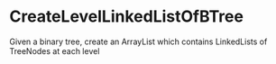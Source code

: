 # CreateLevelLinkedListOfBTree
Given a binary tree, create an ArrayList which contains LinkedLists of TreeNodes at each level
